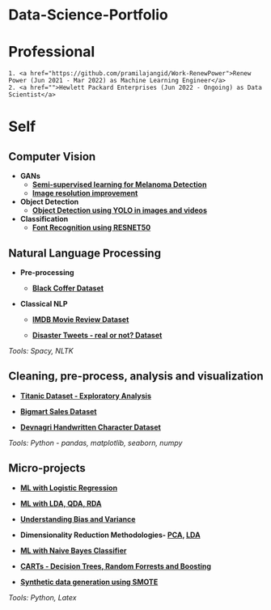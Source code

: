 # Data-Science-Portfolio

# Professional
    1. <a href="https://github.com/pramilajangid/Work-RenewPower">Renew Power (Jun 2021 - Mar 2022) as Machine Learning Engineer</a>
    2. <a href="">Hewlett Packard Enterprises (Jun 2022 - Ongoing) as Data Scientist</a>
    
# Self

## Computer Vision

- **GANs**
    - **<a href="https://github.com/pramilajangid/MelanomaDetection_using_SemiSupervisedLearning">Semi-supervised learning for Melanoma Detection</a>**
    - **<a href="https://github.com/pramilajangid/Increase_Image_Resolution">Image resolution improvement</a>**
- **Object Detection**
    - **<a href="https://github.com/pramilajangid/ObjectDetection">Object Detection using YOLO in images and videos</a>**
- **Classification**
    - **<a href="https://drive.google.com/file/d/1EgtGfBaP0JRjTVYvwxMlVl3niO_XCIQr/view?usp=sharing">Font Recognition using RESNET50</a>**

## Natural Language Processing

- **Pre-processing**
    
    - **<a href='https://github.com/pramilajangid/Preprocessing/blob/master/TextualData/blackcoffer_files/final-play.ipynb'>Black Coffer Dataset</a>** 

- **Classical NLP**
    
    - **<a href="https://drive.google.com/drive/folders/1-PW14qYiJlMPVTrrH2dB625H-bjdjRRi?usp=sharing">IMDB Movie Review Dataset</a>**
        
    - **<a href='https://www.kaggle.com/pramilajangid/disaster-tweets-play1'>Disaster Tweets - real or not? Dataset</a>**
        
*Tools: Spacy, NLTK*


## Cleaning, pre-process, analysis and visualization
    
- **<a href='https://github.com/pramilajangid/Self-Practice/tree/master/Dataset-2(Titanic)'>Titanic Dataset - Exploratory Analysis</a>**

- **<a href='https://github.com/pramilajangid/Self-Practice/tree/master/Dataset-1(BigMartSales%20Data)'>Bigmart Sales Dataset</a>**

- **<a href='https://github.com/pramilajangid/Assignments-ML/blob/master/Cleaning-and-Reading-Data/Dealing-images-and-folders.ipynb'>Devnagri Handwritten Character Dataset</a>**

*Tools: Python - pandas, matplotlib, seaborn, numpy*


        
## Micro-projects

- **<a href="https://github.com/pramilajangid/ML-Algorithms-Python/tree/master/Classification/Logistic-Regression">ML with Logistic Regression</a>**

- **<a href="https://github.com/pramilajangid/ML-Algorithms-Python/tree/master/Classification/LDA-QDA-RDA">ML with LDA, QDA, RDA</a>**

- **<a href="https://github.com/pramilajangid/ML-Algorithms-Python/blob/master/Overfitting-Underfitting/Overfitting-Underfitting-maths.ipynb">Understanding Bias and Variance</a>**

- **Dimensionality Reduction Methodologies- <a href="https://github.com/pramilajangid/ML-Algorithms-Python/tree/master/DimensionalityReduction/PCA">PCA</a>, <a href="https://github.com/pramilajangid/ML-Algorithms-Python/tree/master/DimensionalityReduction/LDA">LDA</a>**

- **<a href="https://github.com/pramilajangid/ML-Algorithms-Python/tree/master/Classification/Naive-Bayes">ML with Naive Bayes Classifier</a>**

- **<a href="https://github.com/pramilajangid/ML-Algorithms-Python/tree/master/Regression-And-Classification/DecisionTress-RandomForrest-Boosting">CARTs - Decision Trees, Random Forrests and Boosting</a>**

- **<a href="https://github.com/pramilajangid/Assignments-ML/tree/master/Preprocessing">Synthetic data generation using SMOTE</a>**

*Tools: Python, Latex* 


